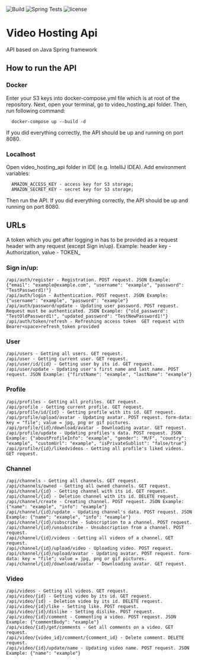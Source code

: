 ![Build](https://github.com/PickBas/video_hosting_api/workflows/Build/badge.svg)
![Spring Tests](https://github.com/PickBas/video_hosting_api/workflows/Spring%20Tests/badge.svg)
![license](https://img.shields.io/badge/license-MIT-brightgreen)

# Video Hosting Api
API based on Java Spring framework

## How to run the API
### Docker
Enter your S3 keys into docker-compose.yml file which is at root of the repository.
Next, open your terminal, go to video_hosting_api folder. Then, run following command:

      docker-compose up --build -d
  
If you did everything correctly, the API should be up and running on port 8080.
### Localhost
Open video_hosting_api folder in IDE (e.g. IntelliJ IDEA). Add environment variables:

      AMAZON_ACCESS_KEY - access key for S3 storage;
      AMAZON_SECRET_KEY - secret key for S3 storage;
    
Then run the API. If you did everything correctly, the API should be up and running on port 8080.
 
## URLs
A token which you get after logging in has to be provided as a request header with any request (except Sign in/up). Example: header key - Authorization, value - TOKEN_<token>
### Sign in/up:
    /api/auth/register - Registration. POST request. JSON Example: {"email": "example@example.com", "username": "example", "password": "TestPassword1!"}
    /api/auth/login - Authentication. POST request. JSON Example: {"username": "example", "password": "example"}
    /api/auth/password/update - Updating user password. POST request. Request must be authenticated. JSON Example: {"old_password": "TestOldPassword1!", "updated_password": "TestNewPassword1!"}
    /api/auth/token/refresh - Refreshing access token  GET request with Bearer<space>refresh_token provided
### User
    /api/users - Getting all users. GET request.
    /api/user - Getting current user. GET request.
    /api/user/id/{id} - Getting user by its id. GET request.
    /api/user/update - Updating user's first name and last name. POST request. JSON Example: {"firstName": "example", "lastName": "example"}
### Profile
    /api/profiles - Getting all profiles. GET request.
    /api/profile - Getting current profile. GET request.
    /api/profile/id/{id} - Getting profile with its id. GET request.
    /api/profile/upload/avatar - Updating avatar. POST request. form-data: key = "file"; value = jpg, png or gif pictures.
    /api/profile/{id}/download/avatar - Downloading avatar. GET request.
    /api/profile/update - Updating profiles's data. POST request. JSON Example: {"aboutProfileInfo": "example", "gender": "M/F", "country": "example", "customUrl": "example", "isPrivateSublist": "false/true"}
    /api/profile/{id}/likedvideos - Getting all profile's liked videos. GET request.
### Channel
    /api/channels - Getting all channels. GET request.
    /api/channels/owned - Getting all owned channels. GET request.
    /api/channel/{id} - Getting channel with its id. GET request.
    /api/channel/{id} - Deletion channel with its id. DELETE request.
    /api/channel/create - Creating channel. POST request. JSON Example: {"name": "example", "info": "example"}
    /api/channel/{id}/update - Updating channel's data. POST request. JSON Example: {"name": "example", "info": "example"}
    /api/channel/{id}/subscribe - Subscription to a channel. POST request.
    /api/channel/{id}/unsubscribe - Unsubscription from a channel. POST request.
    /api/channel/{id}/videos - Getting all videos of a channel. GET request.
    /api/channel/{id}/upload/video - Uploading video. POST request.
    /api/channel/{id}/upload/avatar - Updating avatar. POST request. form-data: key = "file"; value = jpg, png or gif pictures.
    /api/channel/{id}/download/avatar - Downloading avatar. GET request.
### Video
    /api/videos - Getting all videos. GET request.
    /api/video/{id} - Getting video by its id. GET request.
    /api/video/{id} - Deletion video by its id. DELETE request.
    /api/video/{id}/like - Setting like. POST request.
    /api/video/{id}/dislike - Setting dislike. POST request.
    /api/video/{id}/comment - Commenting a video. POST request. JSON Example: {"commentBody": "example"}
    /api/video/{id}/get/comments - Get all comments on a video. GET request.
    /api/video/{video_id}/comment/{comment_id} - Delete comment. DELETE request.
    /api/video/{id}/update/name - Updating video name. POST request. JSON Example: {"name": "example"}
